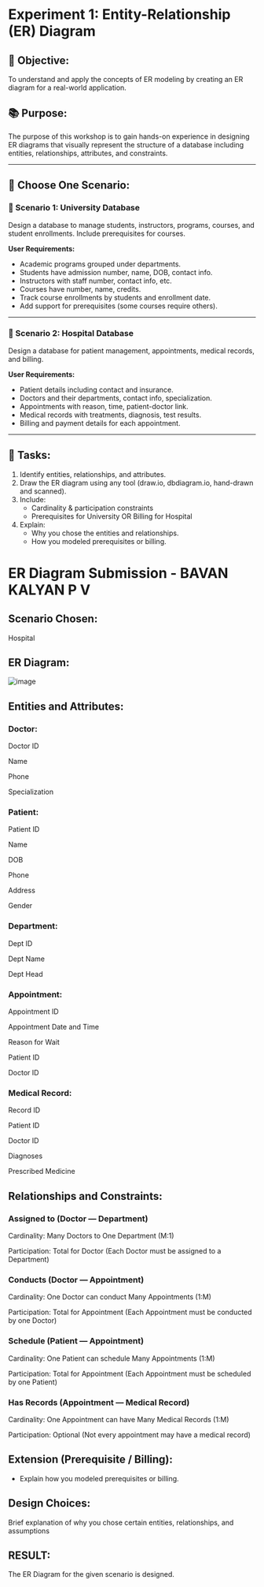# Experiment 1: Entity-Relationship (ER) Diagram

## 🎯 Objective:
To understand and apply the concepts of ER modeling by creating an ER diagram for a real-world application.

## 📚 Purpose:
The purpose of this workshop is to gain hands-on experience in designing ER diagrams that visually represent the structure of a database including entities, relationships, attributes, and constraints.

---

## 🧪 Choose One Scenario:

### 🔹 Scenario 1: University Database
Design a database to manage students, instructors, programs, courses, and student enrollments. Include prerequisites for courses.

**User Requirements:**
- Academic programs grouped under departments.
- Students have admission number, name, DOB, contact info.
- Instructors with staff number, contact info, etc.
- Courses have number, name, credits.
- Track course enrollments by students and enrollment date.
- Add support for prerequisites (some courses require others).

---

### 🔹 Scenario 2: Hospital Database
Design a database for patient management, appointments, medical records, and billing.

**User Requirements:**
- Patient details including contact and insurance.
- Doctors and their departments, contact info, specialization.
- Appointments with reason, time, patient-doctor link.
- Medical records with treatments, diagnosis, test results.
- Billing and payment details for each appointment.

---

## 📝 Tasks:
1. Identify entities, relationships, and attributes.
2. Draw the ER diagram using any tool (draw.io, dbdiagram.io, hand-drawn and scanned).
3. Include:
   - Cardinality & participation constraints
   - Prerequisites for University OR Billing for Hospital
4. Explain:
   - Why you chose the entities and relationships.
   - How you modeled prerequisites or billing.

# ER Diagram Submission - BAVAN KALYAN P V

## Scenario Chosen:
Hospital

## ER Diagram:
![image](https://github.com/user-attachments/assets/538d02ff-8a83-4d35-9167-920b546d1922)


## Entities and Attributes:

### Doctor:

Doctor ID

Name

Phone

Specialization

### Patient:

Patient ID

Name

DOB

Phone

Address

Gender

### Department:

Dept ID

Dept Name

Dept Head

### Appointment:

Appointment ID

Appointment Date and Time

Reason for Wait

Patient ID

Doctor ID

### Medical Record:

Record ID

Patient ID

Doctor ID

Diagnoses

Prescribed Medicine

## Relationships and Constraints:

### Assigned to (Doctor — Department)

Cardinality: Many Doctors to One Department (M:1)

Participation: Total for Doctor (Each Doctor must be assigned to a Department)

### Conducts (Doctor — Appointment)

Cardinality: One Doctor can conduct Many Appointments (1:M)

Participation: Total for Appointment (Each Appointment must be conducted by one Doctor)

### Schedule (Patient — Appointment)

Cardinality: One Patient can schedule Many Appointments (1:M)

Participation: Total for Appointment (Each Appointment must be scheduled by one Patient)

### Has Records (Appointment — Medical Record)

Cardinality: One Appointment can have Many Medical Records (1:M)

Participation: Optional (Not every appointment may have a medical record)
## Extension (Prerequisite / Billing):
- Explain how you modeled prerequisites or billing.

## Design Choices:
Brief explanation of why you chose certain entities, relationships, and assumptions

## RESULT:
The ER Diagram for the given scenario is designed.
